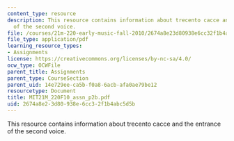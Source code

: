 ```yaml
---
content_type: resource
description: This resource contains information about trecento cacce and the entrance
  of the second voice.
file: /courses/21m-220-early-music-fall-2010/2674a8e23d80938e6cc32f1b4abc5d5b_MIT21M_220F10_assn_p2b.pdf
file_type: application/pdf
learning_resource_types:
- Assignments
license: https://creativecommons.org/licenses/by-nc-sa/4.0/
ocw_type: OCWFile
parent_title: Assignments
parent_type: CourseSection
parent_uid: 14e729ee-ca5b-f0a8-6acb-afa0ae79be12
resourcetype: Document
title: MIT21M_220F10_assn_p2b.pdf
uid: 2674a8e2-3d80-938e-6cc3-2f1b4abc5d5b
---
```

This resource contains information about trecento cacce and the entrance of the second voice.